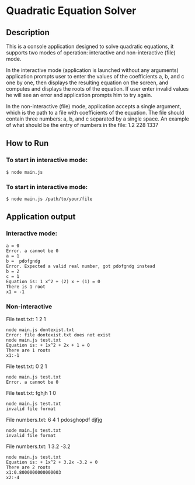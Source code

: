 # Quadratic Equation Solver

## Description 

This is a console application designed to solve quadratic equations, it supports two modes of operation: interactive and non-interactive (file) mode.

In the interactive mode (application is launched without any arguments) application prompts user to enter the values of the coefficients a, b, and c one by one, then displays the resulting equation on the screen, and computes and displays the roots of the equation. If user enter invalid values he will see an error and application prompts him to try again. 

In the non-interactive (file) mode, application accepts a single argument, which is the path to a file with coefficients of the equation. The file should contain three numbers: a, b, and c separated by a single space.
An example of what should be the entry of numbers in the file: 1.2 228 1337

## How to Run

### To start in interactive mode:
```
$ node main.js
```

### To start in interactive mode:
```
$ node main.js /path/to/your/file
```

## Application output

### Interactive mode:

```
a = 0
Error. a cannot be 0
a = 1
b =  pdofgndg
Error. Expected a valid real number, got pdofgndg instead
b = 2
c = 1
Equation is: 1 x^2 + (2) x + (1) = 0
There is 1 root
x1 = -1
```

### Non-interactive

File test.txt: 1 2 1

```
node main.js dontexist.txt
Error: file dontexist.txt does not exist
node main.js test.txt 
Equation is: + 1x^2 + 2x + 1 = 0
There are 1 roots
x1:-1
```


File test.txt: 0 2 1

```
node main.js test.txt 
Error. a cannot be 0
```

File test.txt: fghjh 1 0

```
node main.js test.txt 
invalid file format
```

File numbers.txt: 6 4 1
pdosghopdf djfjg

```
node main.js test.txt 
invalid file format
```


File numbers.txt: 1 3.2 -3.2

```
node main.js test.txt 
Equation is: + 1x^2 + 3.2x -3.2 = 0
There are 2 roots
x1:0.8000000000000003
x2:-4
```

